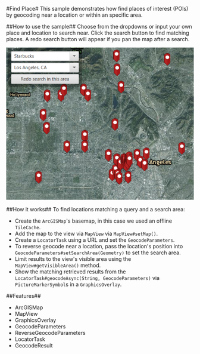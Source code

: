 #Find Place#
This sample demonstrates how find places of interest (POIs) by geocoding near a location or within an specific area.

##How to use the sample##
Choose from the dropdowns or input your own place and location to search near. Click the search button to find matching places. A redo search button will appear if you pan the map after a search.

![](FindPlace.png)

##How it works##
 To find locations matching a query and a search area:

- Create the `ArcGISMap`'s basemap, in this case we used an offline `TileCache`. 
- Add the map to the view via `MapView` via `MapView#setMap()`. 
- Create a `LocatorTask` using a URL and set the `GeocodeParameters`.
- To reverse geocode near a location, pass the location's position into `GeocodeParameters#setSearchArea(Geometry)` to set the search area.
- Limit results to the view's visible area using the `MapView#getVisibleArea()` method.
- Show the matching retrieved results from the `LocatorTask#geocodeAsync(String, GeocodeParameters)` via `PictureMarkerSymbol`s in a `GraphicsOverlay`.

##Features##
- ArcGISMap
- MapView
- GraphicsOverlay
- GeocodeParameters
- ReverseGeocodeParameters
- LocatorTask 
- GeocodeResult